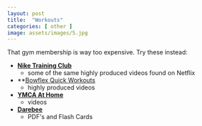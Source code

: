 ```yaml
---
layout: post
title:  "Workouts"
categories: [ other ]
image: assets/images/5.jpg
---
```


That gym membership is way too expensive.  Try these instead:

+ **[Nike Training Club](https://www.youtube.com/@Niketrainingclub.)**
    - some of the same highly produced videos found on Netflix
+ **[Bowflex Quick Workouts](https://www.youtube.com/playlist?list=PLL3tp4lasjfNxf1JM8SXQJ0I0Q0Gr_k-5)
    - highly produced videos
+ **[YMCA At Home](https://www.youtube.com/@ymcahome)**
    - videos
+ **[Darebee](https://darebee.com/)**
    - PDF's and Flash Cards
